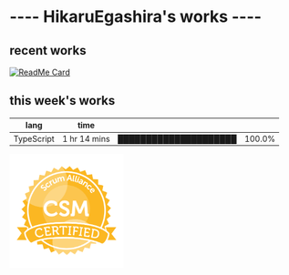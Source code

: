 # ---- HikaruEgashira's works ----

## recent works

[![ReadMe Card](https://github-readme-stats.vercel.app/api/pin/?username=twin-te&repo=twinte-front)](https://github.com/twin-te/twinte-front)

## this week's works

| lang        | time           |                       |        |
| ----------- | -------------- | --------------------- | ------ |
| TypeScript  | 1 hr 14 mins   | █████████████████████ | 100.0% |

<img src="./image/seal-csm.png" alt="" data-canonical-src="./image/seal-csm.png" width="200" height="200" />
